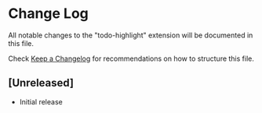 # Change Log

All notable changes to the "todo-highlight" extension will be documented in this file.

Check [Keep a Changelog](http://keepachangelog.com/) for recommendations on how to structure this file.

## [Unreleased]

- Initial release